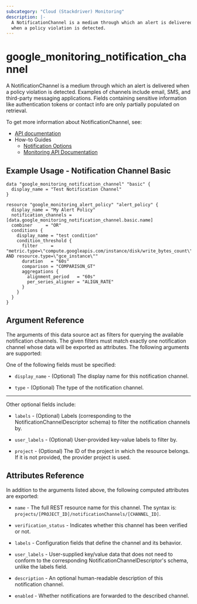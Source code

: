 ```yaml
---
subcategory: "Cloud (Stackdriver) Monitoring"
description: |-
  A NotificationChannel is a medium through which an alert is delivered
  when a policy violation is detected.
---
```


# google\_monitoring\_notification\_channel

A NotificationChannel is a medium through which an alert is delivered
when a policy violation is detected. Examples of channels include email, SMS,
and third-party messaging applications. Fields containing sensitive information
like authentication tokens or contact info are only partially populated on retrieval.


To get more information about NotificationChannel, see:

* [API documentation](https://cloud.google.com/monitoring/api/ref_v3/rest/v3/projects.notificationChannels)
* How-to Guides
    * [Notification Options](https://cloud.google.com/monitoring/support/notification-options)
    * [Monitoring API Documentation](https://cloud.google.com/monitoring/api/v3/)


## Example Usage - Notification Channel Basic


```hcl
data "google_monitoring_notification_channel" "basic" {
  display_name = "Test Notification Channel"
}

resource "google_monitoring_alert_policy" "alert_policy" {
  display_name = "My Alert Policy"
  notification_channels = [data.google_monitoring_notification_channel.basic.name]
  combiner     = "OR"
  conditions {
    display_name = "test condition"
    condition_threshold {
      filter     = "metric.type=\"compute.googleapis.com/instance/disk/write_bytes_count\" AND resource.type=\"gce_instance\""
      duration   = "60s"
      comparison = "COMPARISON_GT"
      aggregations {
        alignment_period   = "60s"
        per_series_aligner = "ALIGN_RATE"
      }
    }
  }
}

```

## Argument Reference

The arguments of this data source act as filters for querying the available notification channels. The given filters must match exactly one notification channel whose data will be exported as attributes. The following arguments are supported:

One of the following fields must be specified:

* `display_name` -
  (Optional)
    The display name for this notification channel.

* `type` - (Optional) The type of the notification channel.

- - -

Other optional fields include:

* `labels` - (Optional) Labels (corresponding to the
  NotificationChannelDescriptor schema) to filter the notification channels by.

* `user_labels` - (Optional) User-provided key-value labels to filter by.

* `project` - (Optional) The ID of the project in which the resource belongs.
    If it is not provided, the provider project is used.

## Attributes Reference

In addition to the arguments listed above, the following computed attributes are exported:

* `name` -
  The full REST resource name for this channel. The syntax is:
  `projects/[PROJECT_ID]/notificationChannels/[CHANNEL_ID]`.

* `verification_status` -
  Indicates whether this channel has been verified or not.

* `labels` -
  Configuration fields that define the channel and its behavior.

* `user_labels` -
  User-supplied key/value data that does not need to conform to the corresponding NotificationChannelDescriptor's schema, unlike the labels field.

* `description` -
  An optional human-readable description of this notification channel.

* `enabled` -
  Whether notifications are forwarded to the described channel.
